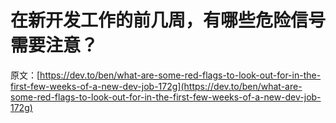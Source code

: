 # 在新开发工作的前几周，有哪些危险信号需要注意？

原文：[https://dev.to/ben/what-are-some-red-flags-to-look-out-for-in-the-first-few-weeks-of-a-new-dev-job-172g](https://dev.to/ben/what-are-some-red-flags-to-look-out-for-in-the-first-few-weeks-of-a-new-dev-job-172g)